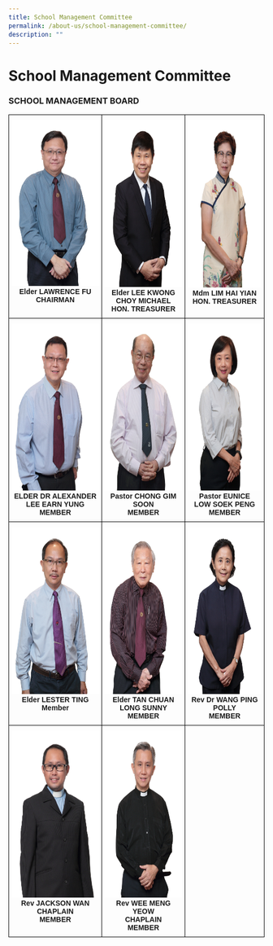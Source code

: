 ```yaml
---
title: School Management Committee
permalink: /about-us/school-management-committee/
description: ""
---
```

# **School Management Committee**
  

### SCHOOL MANAGEMENT BOARD

<table style="border-collapse:collapse;border-spacing:0" class="tg"><thead><tr><th style="border-color:black;border-style:solid;border-width:1px;font-family:Arial, sans-serif;font-size:14px;font-weight:bold;overflow:hidden;padding:10px 5px;text-align:center;vertical-align:top;word-break:normal"><img src="/images/Elder%20Lawrence%20Fu.jpg" alt="Elder Lawrence Fu.JPG" width="219" height="326"><br><span style="background-color:initial">Elder LAWRENCE FU</span><br>CHAIRMAN</th><th style="border-color:black;border-style:solid;border-width:1px;font-family:Arial, sans-serif;font-size:14px;font-weight:bold;overflow:hidden;padding:10px 5px;text-align:center;vertical-align:top;word-break:normal"><img src="/images/Elder%20Michael%20Lee.jpg" alt="Elder Michael Lee.JPG" width="219" height="328"><br><span style="background-color:initial">Elder LEE KWONG CHOY MICHAEL</span><br><span style="background-color:initial">HON. TREASURER </span></th><th style="border-color:black;border-style:solid;border-width:1px;font-family:Arial, sans-serif;font-size:14px;font-weight:bold;overflow:hidden;padding:10px 5px;text-align:center;vertical-align:top;word-break:normal"><img src="/images/Mdm%20Lim%20Hai%20Yian.jpg" alt="Mdm Lim Hai Yian.JPG" width="219" height="329"><br>Mdm LIM HAI YIAN<br> HON. TREASURER</th></tr></thead><tbody><tr><td style="border-color:black;border-style:solid;border-width:1px;font-family:Arial, sans-serif;font-size:14px;font-weight:bold;overflow:hidden;padding:10px 5px;text-align:center;vertical-align:top;word-break:normal"><img src="/images/Elder%20Dr%20Alexander%20Lee.jpg" alt="Elder Dr Alexander Lee.JPG" width="219" height="328"><br><span style="background-color:initial">ELDER DR ALEXANDER LEE EARN YUNG</span><br>MEMBER</td><td style="border-color:black;border-style:solid;border-width:1px;font-family:Arial, sans-serif;font-size:14px;font-weight:bold;overflow:hidden;padding:10px 5px;text-align:center;vertical-align:top;word-break:normal"><img src="/images/Elder%20Chong%20Gim%20Soon.jpg" alt="Elder Chong Gim Soon.JPG" width="219" height="328"><br>Pastor CHONG GIM SOON <br><span style="background-color:initial">MEMBER</span></td><td style="border-color:black;border-style:solid;border-width:1px;font-family:Arial, sans-serif;font-size:14px;font-weight:bold;overflow:hidden;padding:10px 5px;text-align:center;vertical-align:top;word-break:normal"><img src="/images/Pastor%20Eunice%20Low.jpg" alt="Pastor Eunice Low.JPG" width="219" height="328"><br>Pastor EUNICE<br>LOW SOEK PENG<br>MEMBER</td></tr><tr><td style="border-color:black;border-style:solid;border-width:1px;font-family:Arial, sans-serif;font-size:14px;font-weight:bold;overflow:hidden;padding:10px 5px;text-align:center;vertical-align:top;word-break:normal"><img src="/images/Elder%20Lester%20Ting.jpg" alt="Elder Lester Ting.JPG" width="219" height="328"><br>Elder LESTER TING<br>Member</td><td style="border-color:black;border-style:solid;border-width:1px;font-family:Arial, sans-serif;font-size:14px;font-weight:bold;overflow:hidden;padding:10px 5px;text-align:center;vertical-align:top;word-break:normal"><img src="/images/Elder%20Sunny%20Tan.jpg" alt="Elder Sunny Tan.JPG" width="219" height="328"><br>Elder TAN CHUAN LONG SUNNY<br>MEMBER</td><td style="border-color:black;border-style:solid;border-width:1px;font-family:Arial, sans-serif;font-size:14px;font-weight:bold;overflow:hidden;padding:10px 5px;text-align:center;vertical-align:top;word-break:normal"><img src="/images/Reverend%20Dr%20Wang%20Ping.jpg" alt="Reverend Dr Wang Ping.JPG" width="219" height="328"><br>Rev Dr WANG PING POLLY<br>MEMBER</td></tr><tr><td style="border-color:black;border-style:solid;border-width:1px;font-family:Arial, sans-serif;font-size:14px;font-weight:bold;overflow:hidden;padding:10px 5px;text-align:center;vertical-align:top;word-break:normal"><img src="/images/Reverend%20Jackson%20Wan.jpg" alt="Reverend Jackson Wan.JPG" width="219" height="328"><br>Rev JACKSON WAN <br>CHAPLAIN<br>MEMBER</td><td style="border-color:black;border-style:solid;border-width:1px;font-family:Arial, sans-serif;font-size:14px;font-weight:bold;overflow:hidden;padding:10px 5px;text-align:center;vertical-align:top;word-break:normal"><img src="/images/Reverend%20Wee%20Meng%20Yeow.jpg" alt="Reverend Wee Meng Yeow.JPG" width="219" height="328"><br>Rev WEE MENG YEOW<br>CHAPLAIN<br>MEMBER</td><td style="border-color:black;border-style:solid;border-width:1px;font-family:Arial, sans-serif;font-size:14px;font-weight:bold;overflow:hidden;padding:10px 5px;text-align:center;vertical-align:top;word-break:normal"></td></tr></tbody></table>